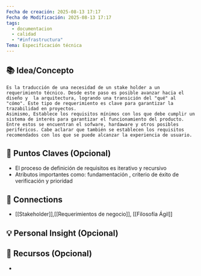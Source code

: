 ```yaml
---
Fecha de creación: 2025-08-13 17:17
Fecha de Modificación: 2025-08-13 17:17
tags:
  - documentacion
  - calidad
  - "#infrastructura"
Tema: Especificación técnica
---
```



## 📚 Idea/Concepto 

	Es la traducción de una necesidad de un stake holder a un requerimiento técnico. Desde este paso es posible avanzar hacia el diseño y  la arquitectura, logrando una transición del "qué" al "cómo". Este tipo de requerimiento es clave para garantizar la trazabilidad en proyectos.
	Asimismo, Establece los requisitos mínimos con los que debe cumplir un sistema de interés para garantizar el funcionamiento del producto. Entre estos se encuentran el sofware, hardaware y otros posibles periféricos. Cabe aclarar que también se establecen los requisitos recomendados con los que se puede alcanzar la experiencia de usuario. 
## 📌 Puntos Claves (Opcional)
- El proceso de definición de requisitos es iterativo y recursivo
- Atributos importantes como: fundamentación , criterio de éxito de verificación y prioridad

## 🔗 Connections
- [[Stakeholder]],[[Requerimientos de negocio]], [[Filosofía Ágil]]

## 💡 Personal Insight (Opcional)

## 🧾 Recursos (Opcional)
- 